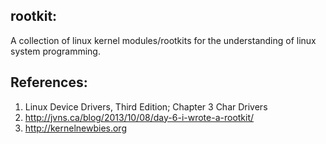 rootkit:
--------
A collection of linux kernel modules/rootkits for the understanding of linux system programming.

References:
-----------
1. Linux Device Drivers, Third Edition; Chapter 3 Char Drivers
2. http://jvns.ca/blog/2013/10/08/day-6-i-wrote-a-rootkit/
3. http://kernelnewbies.org
